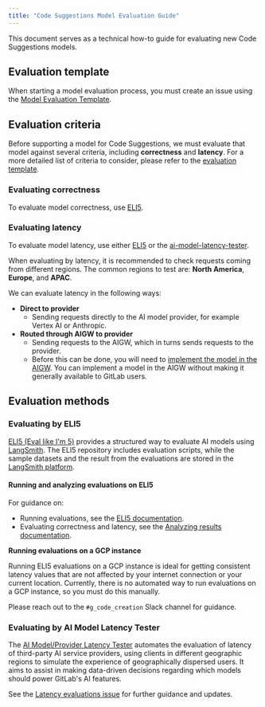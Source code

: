 ```yaml
---
title: "Code Suggestions Model Evaluation Guide"
---
```


This document serves as a technical how-to guide for evaluating new Code Suggestions models.

## Evaluation template

When starting a model evaluation process, you must create an issue using the
[Model Evaluation Template](https://gitlab.com/gitlab-org/code-creation/code-suggestions-model-evaluation-hub/-/blob/main/.gitlab/issue_templates/model_evaluation_template.md).

## Evaluation criteria

Before supporting a model for Code Suggestions, we must evaluate that model against several criteria, including **correctness** and **latency**.
For a more detailed list of criteria to consider, please refer to the [evaluation template](#evaluation-template).

### Evaluating correctness

To evaluate model correctness, use [ELI5](#evaluating-by-eli5).

### Evaluating latency

To evaluate model latency, use either [ELI5](#evaluating-by-eli5)
or the [ai-model-latency-tester](#evaluating-by-ai-model-latency-tester).

When evaluating by latency, it is recommended to check requests coming from different regions.
The common regions to test are: **North America**, **Europe**, and **APAC**.

We can evaluate latency in the following ways:

- **Direct to provider**
  - Sending requests directly to the AI model provider, for example Vertex AI or Anthropic.
- **Routed through AIGW to provider**
  - Sending requests to the AIGW, which in turns sends requests to the provider.
  - Before this can be done, you will need to [implement the model in the AIGW](implementation_guidelines.md#ai-gateway).
    You can implement a model in the AIGW without making it generally available to GitLab users.

## Evaluation methods

### Evaluating by ELI5

[ELI5 (Eval like I'm 5)](https://gitlab.com/gitlab-org/modelops/ai-model-validation-and-research/ai-evaluation/prompt-library/-/tree/main/doc/eli5) provides a structured way to evaluate AI models using [LangSmith](https://docs.smith.langchain.com/).
The ELI5 repository includes evaluation scripts, while the sample datasets and the result from the evaluations are stored in the [LangSmith platform](https://smith.langchain.com/).

#### Running and analyzing evaluations on ELI5

For guidance on:

- Running evaluations, see the [ELI5 documentation](https://gitlab.com/gitlab-org/modelops/ai-model-validation-and-research/ai-evaluation/prompt-library/-/blob/main/doc/eli5/running_evaluation_locally/codesuggestions_evaluation.md).
- Evaluating correctness and latency, see the [Analyzing results documentation](https://gitlab.com/gitlab-org/modelops/ai-model-validation-and-research/ai-evaluation/prompt-library/-/blob/main/doc/eli5/running_evaluation_locally/codesuggestions_evaluation.md#analyzing-results).

**Running evaluations on a GCP instance**

Running ELI5 evaluations on a GCP instance is ideal for getting consistent latency values that are not affected by your internet connection or your current location.
Currently, there is no automated way to run evaluations on a GCP instance, so you must do this manually.

Please reach out to the `#g_code_creation` Slack channel for guidance.

### Evaluating by AI Model Latency Tester

The [AI Model/Provider Latency Tester](https://gitlab.com/gitlab-org/quality/ai-model-latency-tester)
automates the evaluation of latency of third-party AI service providers, using clients
in different geographic regions to simulate the experience of geographically dispersed users. It aims to assist in making
data-driven decisions regarding which models should power GitLab's AI features.

See the [Latency evaluations issue](https://gitlab.com/gitlab-org/quality/ai-model-latency-tester/-/issues/57)
for further guidance and updates.
